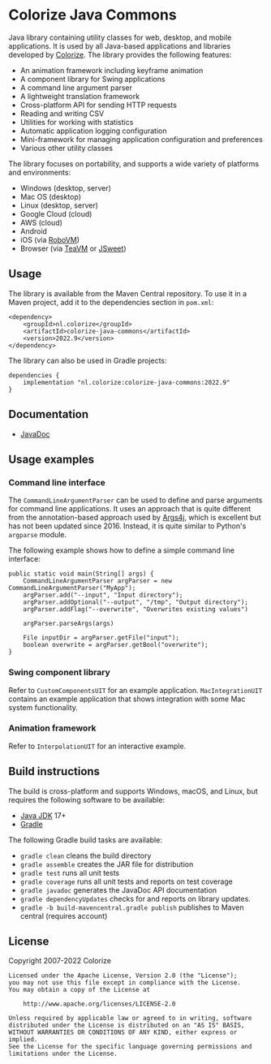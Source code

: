 Colorize Java Commons
=====================

Java library containing utility classes for web, desktop, and mobile applications. It is used by 
all Java-based applications and libraries developed by [Colorize](http://www.colorize.nl/en/). 
The library provides the following features:

- An animation framework including keyframe animation
- A component library for Swing applications
- A command line argument parser
- A lightweight translation framework
- Cross-platform API for sending HTTP requests
- Reading and writing CSV
- Utilities for working with statistics
- Automatic application logging configuration
- Mini-framework for managing application configuration and preferences
- Various other utility classes

The library focuses on portability, and supports a wide variety of platforms and environments:

- Windows (desktop, server)
- Mac OS (desktop)
- Linux (desktop, server)
- Google Cloud (cloud)
- AWS (cloud)
- Android
- iOS (via [RoboVM](http://robovm.mobidevelop.com))
- Browser (via [TeaVM](http://teavm.org) or [JSweet](http://www.jsweet.org))

Usage
-----

The library is available from the Maven Central repository. To use it in a Maven project, add it 
to the dependencies section in `pom.xml`:

    <dependency>
        <groupId>nl.colorize</groupId>
        <artifactId>colorize-java-commons</artifactId>
        <version>2022.9</version>
    </dependency>
    
The library can also be used in Gradle projects:

    dependencies {
        implementation "nl.colorize:colorize-java-commons:2022.9"
    }
    
Documentation
-------------

- [JavaDoc](http://api.clrz.nl/colorize-java-commons/)

Usage examples
--------------

### Command line interface

The `CommandLineArgumentParser` can be used to define and parse arguments for command line
applications. It uses an approach that is quite different from the annotation-based approach
used by [Args4j](https://github.com/kohsuke/args4j), which is excellent but has not been updated
since 2016. Instead, it is quite similar to Python's `argparse` module.

The following example shows how to define a simple command line interface:

```
public static void main(String[] args) {
    CommandLineArgumentParser argParser = new CommandLineArgumentParser("MyApp");
    argParser.add("--input", "Input directory");
    argParser.addOptional("--output", "/tmp", "Output directory");
    argParser.addFlag("--overwrite", "Overwrites existing values")
    
    argParser.parseArgs(args)
 
    File inputDir = argParser.getFile("input");
    boolean overwrite = argParser.getBool("overwrite");
}
```

### Swing component library

Refer to `CustomComponentsUIT` for an example application. `MacIntegrationUIT` contains an example
application that shows integration with some Mac system functionality.

### Animation framework

Refer to `InterpolationUIT` for an interactive example.

Build instructions
------------------

The build is cross-platform and supports Windows, macOS, and Linux, but requires the following 
software to be available:

- [Java JDK](http://java.oracle.com) 17+
- [Gradle](http://gradle.org)

The following Gradle build tasks are available:

- `gradle clean` cleans the build directory
- `gradle assemble` creates the JAR file for distribution
- `gradle test` runs all unit tests
- `gradle coverage` runs all unit tests and reports on test coverage
- `gradle javadoc` generates the JavaDoc API documentation
- `gradle dependencyUpdates` checks for and reports on library updates.
- `gradle -b build-mavencentral.gradle publish` publishes to Maven central (requires account) 

License
-------

Copyright 2007-2022 Colorize

    Licensed under the Apache License, Version 2.0 (the "License");
    you may not use this file except in compliance with the License.
    You may obtain a copy of the License at

        http://www.apache.org/licenses/LICENSE-2.0

    Unless required by applicable law or agreed to in writing, software
    distributed under the License is distributed on an "AS IS" BASIS,
    WITHOUT WARRANTIES OR CONDITIONS OF ANY KIND, either express or implied.
    See the License for the specific language governing permissions and
    limitations under the License.

